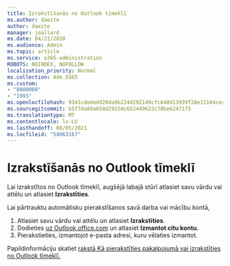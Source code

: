 ```yaml
---
title: Izrakstīšanās no Outlook tīmeklī
ms.author: daeite
author: daeite
manager: joallard
ms.date: 04/21/2020
ms.audience: Admin
ms.topic: article
ms.service: o365-administration
ROBOTS: NOINDEX, NOFOLLOW
localization_priority: Normal
ms.collection: Adm_O365
ms.custom:
- "8000008"
- "1993"
ms.openlocfilehash: 9341cdededd28da9b224d292149cfc648d13939f28e11104cecdec14eef7c5da
ms.sourcegitcommit: b5f7da89a650d2915dc652449623c78be6247175
ms.translationtype: MT
ms.contentlocale: lv-LV
ms.lasthandoff: 08/05/2021
ms.locfileid: "54063167"
---
```

# <a name="how-to-sign-out-of-outlook-on-the-web"></a>Izrakstīšanās no Outlook tīmeklī

Lai izrakstītos no Outlook tīmeklī, augšējā labajā stūrī atlasiet savu vārdu vai attēlu un atlasiet **Izrakstīties**.

Lai pārtrauktu automātisku pierakstīšanos savā darba vai mācību kontā,

1. Atlasiet savu vārdu vai attēlu un atlasiet **Izrakstīties**.
1. Dodieties [uz Outlook.office.com](https://outlook.office.com/) un atlasiet **Izmantot citu kontu.**
1. Pierakstieties, izmantojot e-pasta adresi, kuru vēlaties izmantot.

Papildinformāciju skatiet [rakstā Kā pierakstīties pakalpojumā vai izrakstīties no Outlook tīmeklī.](https://support.office.com/article/763fab4d-0138-4814-b450-37fc286bcb79)